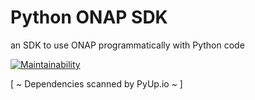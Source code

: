 # Python ONAP SDK

an SDK to use ONAP programmatically with Python code

[![Maintainability](https://api.codeclimate.com/v1/badges/858bb5b1aed4b42da2d2/maintainability)](https://codeclimate.com/github/Orange-OpenSource/python-onapsdk/maintainability)

[ ~ Dependencies scanned by PyUp.io ~ ]